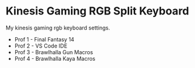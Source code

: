 ﻿# Kinesis Gaming RGB Split Keyboard
 
My kinesis gaming rgb keyboard settings.

- Prof 1 - Final Fantasy 14
- Prof 2 - VS Code IDE
- Prof 3 - Brawlhalla Gun Macros
- Prof 4 - Brawlhalla Kaya Macros
